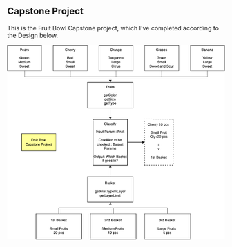 ## Capstone Project 
This is the Fruit Bowl Capstone project, which I've completed according to the Design below.

![cp1](https://github.com/shivsri24/fruit-bowl-capstone/blob/main/cp1.drawio.png "Logo Title Text 1")
